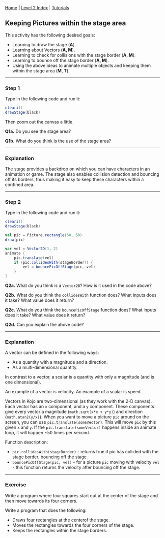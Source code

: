 <div class="nav">
  <a href="../../index.html">Home</a> | <a href="index.html">Level 2 Index</a> | <a href="../../tutorials-index.html">Tutorials</a>
</div>

## Keeping Pictures within the stage area

This activity has the following desired goals:
* Learning to draw the stage (**A**).
* Learning about Vectors (**A, M**).
* Learning to check for collisions with the stage border (**A, M**).
* Learning to bounce off the stage border (**A, M**).
* Using the above ideas to animate multiple objects and keeping them within the stage area (**M, T**).

---

### Step 1

Type in the following code and run it:

```scala
cleari()
drawStage(black)
```

Then zoom out the canvas a little.

**Q1a.** Do you see the stage area?

**Q1b.** What do you think is the use of the stage area?

---

### Explanation

The stage provides a backdrop on which you can have characters in an animation or game. The stage also enables collision detection and bouncing off its borders, thus making it easy to keep these characters within a confined area.

---

### Step 2

Type in the following code and run it:

```scala
cleari()
drawStage(black)

val pic = Picture.rectangle(50, 50)
draw(pic)

var vel = Vector2D(1, 2)
animate {
    pic.translate(vel)
    if (pic.collidesWith(stageBorder)) {
        vel = bouncePicOffStage(pic, vel)
    }
}
```

**Q2a.** What do you think is a `Vector2D`? How is it used in the code above?

**Q2b.** What do you think the `collidesWith` function does? What inputs does it take? What value does it return?

**Q2c.** What do you think the `bouncePicOffStage` function does? What inputs does it take? What value does it return?

**Q2d.** Can you explain the above code?

---

### Explanation

A vector can be defined in the following ways:
* As a quantity with a magnitude and a direction.
* As a multi-dimensional quantity.

In contrast to a vector, a scalar is a quantity with only a magnitude (and is one dimensional).

An example of a vector is velocity. An example of a scalar is speed.

Vectors in Kojo are two-dimensional (as they work with the 2-D canvas). Each vector has an `x` component, and a `y` component. These components give every vector a magnitude (`math.sqrt(x*x + y*y)`) and direction (`math.atan2(y/x)`). When you want to move a picture `pic` around on the screen, you can use `pic.translate(someVector)`. This will move `pic` by this given `x` and `y`. If the `pic.translate(someVector)` happens inside an animate loop, it will happen ~50 times per second.

Function description:

* `pic.collidesWith(stageBorder)` - returns true if pic has collided with the stage border. bouncing off the stage.
* `bouncePicOffStage(pic, vel)` - for a picture `pic` moving with velocity `vel` - this function returns the velocity after bouncing off the stage.

---

### Exercise

Write a program where four squares start out at the center of the stage and then move towards its four corners.

Write a program that does the following:
* Draws four rectangles at the centerof the stage.
* Moves the rectangles towards the four corners of the stage.
* Keeps the rectangles within the stage borders.


